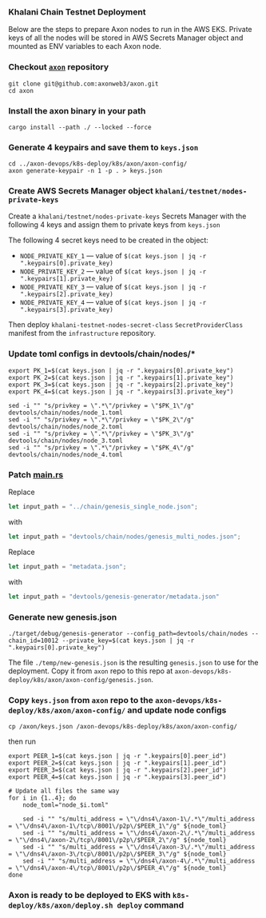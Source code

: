### Khalani Chain Testnet Deployment

Below are the steps to prepare Axon nodes to run in the AWS EKS. 
Private keys of all the nodes will be stored in AWS Secrets Manager object and mounted as ENV variables to each Axon node. 

### Checkout [`axon`](git@github.com:axonweb3/axon.git) repository
```shell
git clone git@github.com:axonweb3/axon.git
cd axon
```

### Install the axon binary in your path
```shell
cargo install --path ./ --locked --force 
```

### Generate 4 keypairs and save them to `keys.json`
```shell
cd ../axon-devops/k8s-deploy/k8s/axon/axon-config/
axon generate-keypair -n 1 -p . > keys.json
```

### Create AWS Secrets Manager object `khalani/testnet/nodes-private-keys` 
Create a `khalani/testnet/nodes-private-keys` Secrets Manager with the following 4 keys and assign them to private keys from `keys.json` 

The following 4 secret keys need to be created in the object:
- `NODE_PRIVATE_KEY_1` — value of `$(cat keys.json | jq -r ".keypairs[0].private_key)`
- `NODE_PRIVATE_KEY_2` — value of `$(cat keys.json | jq -r ".keypairs[1].private_key)`
- `NODE_PRIVATE_KEY_3` — value of `$(cat keys.json | jq -r ".keypairs[2].private_key)`
- `NODE_PRIVATE_KEY_4` — value of `$(cat keys.json | jq -r ".keypairs[3].private_key)`

Then deploy `khalani-testnet-nodes-secret-class` `SecretProviderClass` manifest from the `infrastructure` repository. 

### Update toml configs in devtools/chain/nodes/*
```shell
export PK_1=$(cat keys.json | jq -r ".keypairs[0].private_key")
export PK_2=$(cat keys.json | jq -r ".keypairs[1].private_key")
export PK_3=$(cat keys.json | jq -r ".keypairs[2].private_key")
export PK_4=$(cat keys.json | jq -r ".keypairs[3].private_key")

sed -i "" "s/privkey = \".*\"/privkey = \"$PK_1\"/g" devtools/chain/nodes/node_1.toml 
sed -i "" "s/privkey = \".*\"/privkey = \"$PK_2\"/g" devtools/chain/nodes/node_2.toml 
sed -i "" "s/privkey = \".*\"/privkey = \"$PK_3\"/g" devtools/chain/nodes/node_3.toml 
sed -i "" "s/privkey = \".*\"/privkey = \"$PK_4\"/g" devtools/chain/nodes/node_4.toml
```

### Patch [main.rs](https://github.com/axonweb3/axon/blob/e9a547ffc51706240aded2f032eef709ee4ec08e/devtools/genesis-generator/src/main.rs#L26)
Replace
```rust
let input_path = "../chain/genesis_single_node.json";
```

with
```rust
let input_path = "devtools/chain/nodes/genesis_multi_nodes.json";
```

Replace
```rust
let input_path = "metadata.json";
```

with
```rust
let input_path = "devtools/genesis-generator/metadata.json"
```

### Generate new genesis.json
```shell
./target/debug/genesis-generator --config_path=devtools/chain/nodes --chain_id=10012 --private_key=$(cat keys.json | jq -r ".keypairs[0].private_key")
 ```

The file `./temp/new-genesis.json` is the resulting `genesis.json` to use for the deployment. 
Copy it from `axon` repo to this repo at `axon-devops/k8s-deploy/k8s/axon/axon-config/genesis.json`.

### Copy `keys.json` from `axon` repo to the `axon-devops/k8s-deploy/k8s/axon/axon-config/` and update node configs
```shell
cp /axon/keys.json /axon-devops/k8s-deploy/k8s/axon/axon-config/
```

then run
```shell
export PEER_1=$(cat keys.json | jq -r ".keypairs[0].peer_id")
export PEER_2=$(cat keys.json | jq -r ".keypairs[1].peer_id")
export PEER_3=$(cat keys.json | jq -r ".keypairs[2].peer_id")
export PEER_4=$(cat keys.json | jq -r ".keypairs[3].peer_id")

# Update all files the same way
for i in {1..4}; do
    node_toml="node_$i.toml"

    sed -i "" "s/multi_address = \"\/dns4\/axon-1\/.*\"/multi_address = \"\/dns4\/axon-1\/tcp\/8001\/p2p\/$PEER_1\"/g" ${node_toml} 
    sed -i "" "s/multi_address = \"\/dns4\/axon-2\/.*\"/multi_address = \"\/dns4\/axon-2\/tcp\/8001\/p2p\/$PEER_2\"/g" ${node_toml} 
    sed -i "" "s/multi_address = \"\/dns4\/axon-3\/.*\"/multi_address = \"\/dns4\/axon-3\/tcp\/8001\/p2p\/$PEER_3\"/g" ${node_toml} 
    sed -i "" "s/multi_address = \"\/dns4\/axon-4\/.*\"/multi_address = \"\/dns4\/axon-4\/tcp\/8001\/p2p\/$PEER_4\"/g" ${node_toml}    
done
```

### Axon is ready to be deployed to EKS with `k8s-deploy/k8s/axon/deploy.sh deploy` command